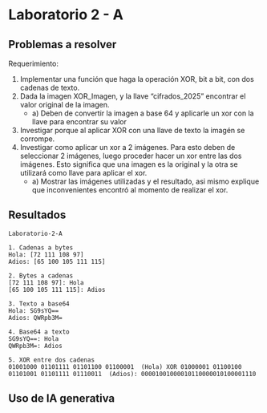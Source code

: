 # Laboratorio 2 - A

## Problemas a resolver

Requerimiento:
1. Implementar una función que haga la operación XOR, bit a bit, con dos cadenas de
   texto.
2. Dada la imagen XOR_Imagen, y la llave “cifrados_2025” encontrar el valor original de la
   imagen.
   - a) Deben de convertir la imagen a base 64 y aplicarle un xor con la llave para
   encontrar su valor
3. Investigar porque al aplicar XOR con una llave de texto la imagén se corrompe.
4. Investigar como aplicar un xor a 2 imágenes. Para esto deben de seleccionar 2 imágenes,
   luego proceder hacer un xor entre las dos imágenes. Esto significa que una imagen es la
   original y la otra se utilizará como llave para aplicar el xor.
   - a) Mostrar las imágenes utilizadas y el resultado, asi mismo explique que
   inconvenientes encontró al momento de realizar el xor.


## Resultados

```text
Laboratorio-2-A

1. Cadenas a bytes
Hola: [72 111 108 97]
Adios: [65 100 105 111 115]

2. Bytes a cadenas
[72 111 108 97]: Hola
[65 100 105 111 115]: Adios

3. Texto a base64
Hola: SG9sYQ==
Adios: QWRpb3M=

4. Base64 a texto
SG9sYQ==: Hola
QWRpb3M=: Adios

5. XOR entre dos cadenas
01001000 01101111 01101100 01100001  (Hola) XOR 01000001 01100100 01101001 01101111 01110011  (Adios): 00001001000010110000010100001110
```


## Uso de IA generativa